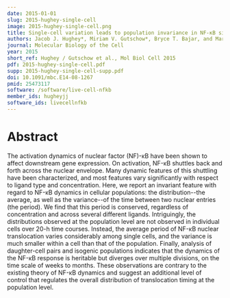 ```yaml
---
date: 2015-01-01
slug: 2015-hughey-single-cell
image: 2015-hughey-single-cell.png
title: Single-cell variation leads to population invariance in NF-κB signaling dynamics
authors: Jacob J. Hughey*, Miriam V. Gutschow*, Bryce T. Bajar, and Markus W. Covert (*equal contribution)
journal: Molecular Biology of the Cell
year: 2015
short_ref: Hughey / Gutschow et al., Mol Biol Cell 2015
pdf: 2015-hughey-single-cell.pdf
supp: 2015-hughey-single-cell-supp.pdf
doi: 10.1091/mbc.E14-08-1267
pmid: 25473117
software: /software/live-cell-nfkb
member_ids: hugheyjj
software_ids: livecellnfkb
---
```


# Abstract

The activation dynamics of nuclear factor (NF)-κB have been shown to affect downstream gene expression. On activation, NF-κB shuttles back and forth across the nuclear envelope. Many dynamic features of this shuttling have been characterized, and most features vary significantly with respect to ligand type and concentration. Here, we report an invariant feature with regard to NF-κB dynamics in cellular populations: the distribution--the average, as well as the variance--of the time between two nuclear entries (the period). We find that this period is conserved, regardless of concentration and across several different ligands. Intriguingly, the distributions observed at the population level are not observed in individual cells over 20-h time courses. Instead, the average period of NF-κB nuclear translocation varies considerably among single cells, and the variance is much smaller within a cell than that of the population. Finally, analysis of daughter-cell pairs and isogenic populations indicates that the dynamics of the NF-κB response is heritable but diverges over multiple divisions, on the time scale of weeks to months. These observations are contrary to the existing theory of NF-κB dynamics and suggest an additional level of control that regulates the overall distribution of translocation timing at the population level.
